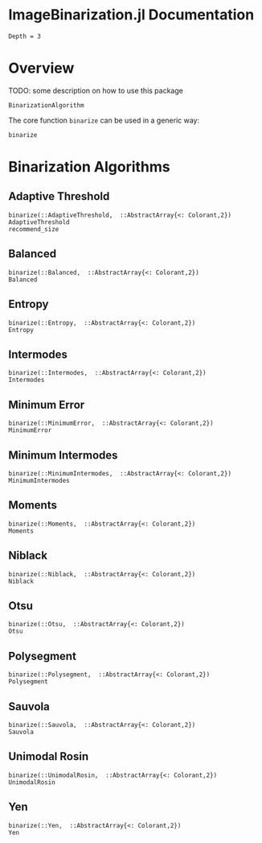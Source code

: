 # ImageBinarization.jl Documentation

```@contents
Depth = 3
```

# Overview

TODO: some description on how to use this package

```@docs
BinarizationAlgorithm
```

The core function `binarize` can be used in a generic way:

```@docs
binarize
```

# Binarization Algorithms

## Adaptive Threshold
```@docs
binarize(::AdaptiveThreshold,  ::AbstractArray{<: Colorant,2})
AdaptiveThreshold
recommend_size
```

## Balanced
```@docs
binarize(::Balanced,  ::AbstractArray{<: Colorant,2})
Balanced
```

## Entropy
```@docs
binarize(::Entropy,  ::AbstractArray{<: Colorant,2})
Entropy
```

## Intermodes
```@docs
binarize(::Intermodes,  ::AbstractArray{<: Colorant,2})
Intermodes
```

## Minimum Error
```@docs
binarize(::MinimumError,  ::AbstractArray{<: Colorant,2})
MinimumError
```

## Minimum Intermodes
```@docs
binarize(::MinimumIntermodes,  ::AbstractArray{<: Colorant,2})
MinimumIntermodes
```

## Moments
```@docs
binarize(::Moments,  ::AbstractArray{<: Colorant,2})
Moments
```

## Niblack
```@docs
binarize(::Niblack,  ::AbstractArray{<: Colorant,2})
Niblack
```

## Otsu
```@docs
binarize(::Otsu,  ::AbstractArray{<: Colorant,2})
Otsu
```

## Polysegment
```@docs
binarize(::Polysegment,  ::AbstractArray{<: Colorant,2})
Polysegment
```

## Sauvola
```@docs
binarize(::Sauvola,  ::AbstractArray{<: Colorant,2})
Sauvola
```

## Unimodal Rosin
```@docs
binarize(::UnimodalRosin,  ::AbstractArray{<: Colorant,2})
UnimodalRosin
```

## Yen
```@docs
binarize(::Yen,  ::AbstractArray{<: Colorant,2})
Yen
```
